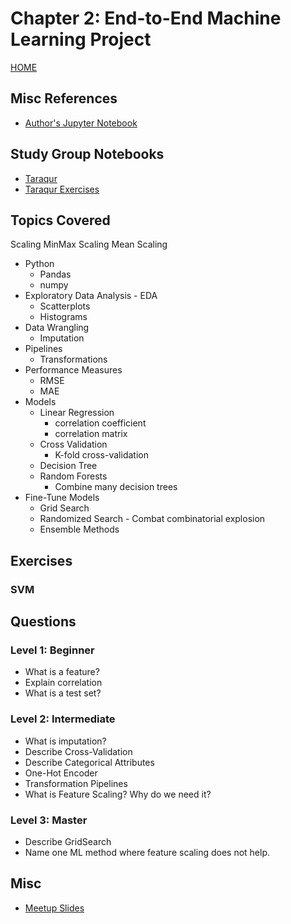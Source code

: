 # Chapter 2: End-to-End Machine Learning Project

[HOME](/README.md)

## Misc References

- [Author's Jupyter Notebook](https://github.com/ageron/handson-ml2/blob/master/02_end_to_end_machine_learning_project.ipynb)

## Study Group Notebooks

- [Taraqur](https://colab.research.google.com/drive/1VTonajo-MVO-sB4A7jwxtOXxcYIuLhDR)
- [Taraqur Exercises](https://colab.research.google.com/drive/1jzTOuvfarWqBeebAN5rubqQhUQexF6uJ)

## Topics Covered

Scaling
MinMax Scaling
Mean Scaling

- Python
  - Pandas
  - numpy
- Exploratory Data Analysis - EDA
  - Scatterplots
  - Histograms
- Data Wrangling
  - Imputation
- Pipelines
  - Transformations
- Performance Measures
  - RMSE
  - MAE
- Models  
  - Linear Regression
    - correlation coefficient
    - correlation matrix
  - Cross Validation
    - K-fold cross-validation
  - Decision Tree
  - Random Forests
    - Combine many decision trees
- Fine-Tune Models
  - Grid Search
  - Randomized Search - Combat combinatorial explosion
  - Ensemble Methods

## Exercises

### SVM

## Questions

### Level 1: Beginner

- What is a feature?
- Explain correlation
- What is a test set?

### Level 2: Intermediate

- What is imputation?
- Describe Cross-Validation
- Describe Categorical Attributes
- One-Hot Encoder
- Transformation Pipelines
- What is Feature Scaling?  Why do we need it?

### Level 3: Master

- Describe GridSearch
- Name one ML method where feature scaling does not help.

## Misc

- [Meetup Slides](https://docs.google.com/presentation/d/10T9qft_-mw6lSKls-o_eW7WP8-Kosrh2nR6PEhcChZY/edit?usp=sharing)
